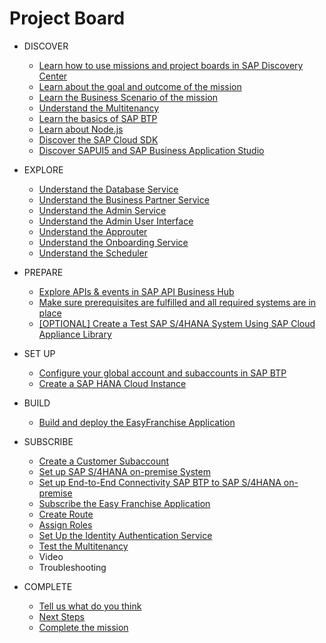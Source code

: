 # Project Board
<!-- disco-toc-start -->
- DISCOVER
    - [Learn how to use missions and project boards in SAP Discovery Center](./discover/how-to-use-missions/README.md)
    - [Learn about the goal and outcome of the mission](./discover/goal-and-outcome-of-mission/README.md)
    - [Learn the Business Scenario of the mission](./discover/business-scenario/README.md)
    - [Understand the Multitenancy](./discover/multitenancy/README.md)
    - [Learn the basics of SAP BTP](./discover/sap-btp-basics/README.md)
    - [Learn about Node.js](./discover/nodejs/README.md)
    - [Discover the SAP Cloud SDK](./discover-sap-cloud-sdk/README.md)
    - [Discover SAPUI5 and SAP Business Application Studio](./discover/ui5-fiori-elements-business-app-studio/README.md)
- EXPLORE
    - [Understand the Database Service](../../tree/main/db/README.md)
    - [Understand the Business Partner Service](../../tree/main/businessPartner/README.md)
    - [Understand the Admin Service](../../tree/main/admin-srv/README.md)
    - [Understand the Admin User Interface](../../tree/main/adminui/readme.md)
    - [Understand the Approuter](../../tree/main/approuter/README.md)
    - [Understand the Onboarding Service](../../tree/main/onboardingservice/README.md)
    - [Understand the Scheduler](../../tree/main/scheduler/README.md)


- PREPARE
    - [Explore APIs & events in SAP API Business Hub](./prepare/explore-apis-and-events/README.md)
    - [Make sure prerequisites are fulfilled and all required systems are in place](./prepare/mission-prerequisites/README.md)
    - [[OPTIONAL] Create a Test SAP S/4HANA System Using SAP Cloud Appliance Library](https://github.com/SAP-samples/cloud-extension-ecc-business-process/blob/mission/mission/cal-setup/CALS4H.md)
    

- SET UP
    - [Configure your global account and subaccounts in SAP BTP](./set-up/configure-account/README.md)
    - [Create a SAP HANA Cloud Instance](./set-up/hana/README.md)

- BUILD
   - [Build and deploy the EasyFranchise Application](./build/bas/README.md)
   
    
- SUBSCRIBE
   - [Create a Customer Subaccount](./subscribe/create-subscriber-subaccount/README.md)
   - [Set up SAP S/4HANA on-premise System](https://github.com/SAP-samples/cloud-extension-html5-sample/blob/mission/mission/s4h-setup/README.md)
   - [Set up End-to-End Connectivity SAP BTP to SAP S/4HANA on-premise](https://github.com/SAP-samples/cloud-extension-html5-sample/blob/mission/mission/connectivity/README.md) 
   - [Subscribe the Easy Franchise Application](./subscribe/subscription/README.md)
   - [Create Route](./subscribe/route-creation/README.md)
   - [Assign Roles](./subscribe/assign-roles/README.md)
   - [Set Up the Identity Authentication Service](./subscribe/idp/README.md)
   - [Test the Multitenancy](./subscribe/run-application/README.md#running-the-application)
   -  Video
   -  Troubleshooting
 
 - COMPLETE
    - [Tell us what do you think](./complete/give-feedback/README.md)
    - [Next Steps](./complete/next-steps/README.md)
    - [Complete the mission](./complete/complete-mission/README.md)
    
<!-- disco-toc-end -->